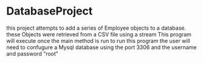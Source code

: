# DatabaseProject
this project attempts to add a series of Employee objects to a database.
these Objects were retrieved from a CSV file using a stream
This program will execute once the main method is run
to run this program the user will need to confugure a Mysql database using the port 3306
and the username and password "root"
